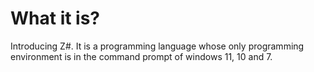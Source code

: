 # What it is?

Introducing Z#. It is a programming language whose only programming environment is in the command prompt of windows 11, 10 and 7.
